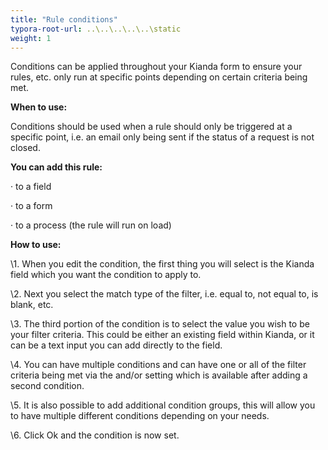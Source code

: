 ```yaml
---
title: "Rule conditions"
typora-root-url: ..\..\..\..\..\static
weight: 1
---
```


Conditions can be applied throughout your Kianda form to ensure your rules, etc. only run at specific points depending on certain criteria being met. 

**When to use:** 

Conditions should be used when a rule should only be triggered at a specific point, i.e. an email only being sent if the status of a request is not closed.

 

**You can add this rule:**

·    to a field

·    to a form

·    to a process (the rule will run on load)

 

**How to use:**

\1.    When you edit the condition, the first thing you will select is the Kianda field which you want the condition to apply to. 

\2.    Next you select the match type of the filter, i.e. equal to, not equal to, is blank, etc. 

\3.    The third portion of the condition is to select the value you wish to be your filter criteria. This could be either an existing field within Kianda, or it can be a text input you can add directly to the field. 

\4.    You can have multiple conditions and can have one or all of the filter criteria being met via the and/or setting which is available after adding a second condition. 

\5.    It is also possible to add additional condition groups, this will allow you to have multiple different conditions depending on your needs. 

\6.    Click Ok and the condition is now set.
